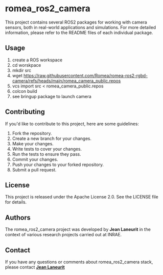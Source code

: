 # romea_ros2_camera #

This project contains several ROS2 packages for working with camera sensors, both in real-world applications and simulations. For more detailed information, please refer to the README files of each individual package.

## **Usage**

1. create a ROS workspace
2. cd worskpace
3. mkdir src
4. wget https://raw.githubusercontent.com/Romea/romea-ros2-rgbd-camera/refs/heads/main/romea_camera_public.repos
5. vcs import src < romea_camera_public.repos
6. colcon build
7. see bringup package to launch camera

## **Contributing**

If you'd like to contribute to this project, here are some guidelines:

1. Fork the repository.
2. Create a new branch for your changes.
3. Make your changes.
4. Write tests to cover your changes.
5. Run the tests to ensure they pass.
6. Commit your changes.
7. Push your changes to your forked repository.
8. Submit a pull request.

## **License**

This project is released under the Apache License 2.0. See the LICENSE file for details.

## **Authors**

The romea_ros2_camera project was developed by **Jean Laneurit** in the context of various research projects carried out at INRAE.

## **Contact**

If you have any questions or comments about romea_ros2_camera stack, please contact **[Jean Laneurit](mailto:jean.laneurit@inrae.fr)** 
